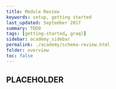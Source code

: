 ```yaml
---
title: Module Review
keywords: setup, getting started
last_updated: September 2017
summary: TODO
tags: [getting-started, graql]
sidebar: academy_sidebar
permalink: ./academy/schema-review.html
folder: overview
toc: false
---
```


## PLACEHOLDER
